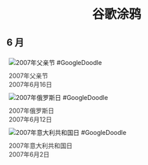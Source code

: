 
<h1 align="center"> 谷歌涂鸦 </h1>




## 6 月

<div class="image">


<img src="https://lh3.googleusercontent.com/vbndifzLQuY9FjAiZR76AVY1TWF1TcRkTNWtSMwSKazQkzvUhjqJJvJjgFpk5nK3JMoYXqcNcOMQ4MDntF2XAXfymvtbjATi194nUpI=s660" alt="2007年父亲节 #GoogleDoodle" style="margin: 5px"/>
<div class="info" style="font-size: 14px; color:#333333; margin:5px"><div class="title">2007年父亲节</div><div class="date">2007年6月16日</div></div>

<img src="https://lh3.googleusercontent.com/NQAQk3AekdPMs1qUG548yDShUJzxtnFAJd0GxcH9YsOJRln773HVXL6i_lmsvmbiugbt6qDK7GIX_RUn817Q1HStq9kX5AZZJI4_D5sv0g=s660" alt="2007年俄罗斯日 #GoogleDoodle" style="margin: 5px"/>
<div class="info" style="font-size: 14px; color:#333333; margin:5px"><div class="title">2007年俄罗斯日</div><div class="date">2007年6月12日</div></div>

<img src="//www.google.com/logos/2007/festadellarepubblica_07.gif" alt="2007年意大利共和国日 #GoogleDoodle" style="margin: 5px"/>
<div class="info" style="font-size: 14px; color:#333333; margin:5px"><div class="title">2007年意大利共和国日</div><div class="date">2007年6月2日</div></div>

</div>









